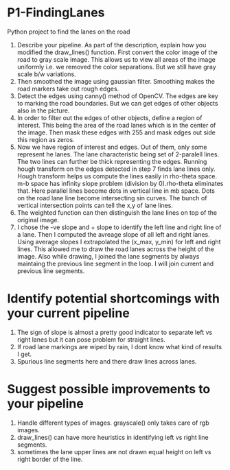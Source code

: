 # P1-FindingLanes
Python project to find the lanes on the road
1. Describe your pipeline. As part of the description, explain how you modified the draw_lines() function.
  First convert the color image of the road to gray scale image. This allows us to view all areas of the image uniformly i.e. we removed the color separations. But we still have gray scale b/w  variations.
2. Then smoothed the image using gaussian filter. Smoothing makes the road markers take out rough edges.
3. Detect the edges using canny() method of OpenCV. The edges are key to marking the road boundaries. But we can get edges of other objects also in the picture.
4. In order to filter out the edges of other objects, define a region of interest. This being the area of the road lanes which is in the center of the image. Then mask these edges with 255 and mask edges out side this region as zeros.
5. Now we have region of interest and edges. Out of them, only some represent he lanes. The lane characteristic being  set of 2-paralell lines. The two lines can further be thick representing the edges. Running hough transform on the edges detected in step 7 finds lane lines only. Hough transform helps us compute the lines easily in rho-theta space. m-b space has infinity slope problem (division by 0).rho-theta eliminates that. Here parallel lines become dots in vertical line in mb space. Dots on the road lane line become intersecting sin curves. The bunch of vertical intersection points can tell the x,y of lane lines.
6. The weighted function can then distinguish the lane lines on top of the original image.
7. I chose the -ve slope and + slope to identify the left line and right line of a lane. Then I computed the avreage slope of all left and right lanes. Using average slopes I extrapolated the (x_max, y_min) for left and right lines. This allowed me to draw the road lanes across the height of the image. Also while drawing, I joined the lane segments by always maintaing the previous line segment in the loop. I will join current and previous line segments.


# Identify potential shortcomings with your current pipeline
1. The sign of slope is almost a pretty good indicator to separate left vs right lanes but it can pose problem for straight lines.
2. If road lane markings are wiped by rain, I dont know what kind of results I get.
3. Spurious line segments here and there draw lines across lanes.

# Suggest possible improvements to your pipeline
1. Handle different types of images. grayscale() only takes care of rgb images.
2. draw_lines() can have more heuristics in identifying left vs right line segments.
3. sometimes the lane upper lines are not drawn equal height on left vs right border of the line.
